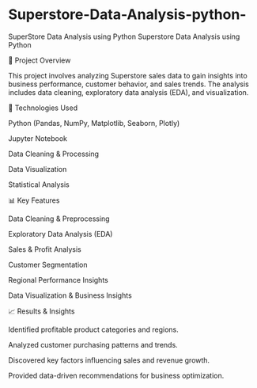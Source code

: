 # Superstore-Data-Analysis-python-
SuperStore Data Analysis using Python
Superstore Data Analysis using Python

📌 Project Overview

This project involves analyzing Superstore sales data to gain insights into business performance, customer behavior, and sales trends. The analysis includes data cleaning, exploratory data analysis (EDA), and visualization.


🚀 Technologies Used

Python (Pandas, NumPy, Matplotlib, Seaborn, Plotly)

Jupyter Notebook

Data Cleaning & Processing

Data Visualization

Statistical Analysis

📊 Key Features

Data Cleaning & Preprocessing

Exploratory Data Analysis (EDA)

Sales & Profit Analysis

Customer Segmentation

Regional Performance Insights

Data Visualization & Business Insights

📈 Results & Insights

Identified profitable product categories and regions.

Analyzed customer purchasing patterns and trends.

Discovered key factors influencing sales and revenue growth.

Provided data-driven recommendations for business optimization.
